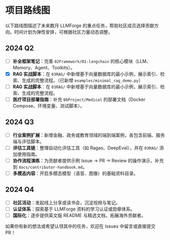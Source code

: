 # 项目路线图

以下路线图描述了未来数月 LLMForge 的重点任务，帮助社区成员选择贡献方向。时间计划为弹性安排，可根据社区力量动态调整。

## 2024 Q2

- [ ] **补全框架笔记**：完善 `02Framework/01-langchain` 的核心模块（LLM、Memory、Agent、Toolkits）。
- [x] **RAG 实战脚本**：在 `03RAG/` 中新增基于向量数据库的最小示例，展示索引、检索、生成的完整流程。（已新增 `examples/minimal_rag_demo.py`）
- [ ] **RAG 实战脚本**：在 `03RAG/` 中新增基于向量数据库的最小示例，展示索引、检索、生成的完整流程。
- [ ] **医疗项目部署指南**：补充 `06Project/Medical` 的部署文档（Docker Compose、环境变量、测试脚本）。

## 2024 Q3

- [ ] **行业案例扩展**：新增金融、政务或教育领域的端到端案例，各包含前端、服务端与评估脚本。
- [ ] **评估工具链**：整理自动化评估工具（如 Ragas、DeepEval），并在 `03RAG/` 添加使用指南。
- [ ] **协作流程演练**：为贡献者提供示例 Issue -> PR -> Review 的操作演示，补充到 `docs/contributor-handbook.md`。
- [ ] **多模态内容**：开启多模态模型（语音、图像）的基础资料目录。

## 2024 Q4

- [ ] **社区活动**：发起线上分享或读书会，沉淀视频与笔记。
- [ ] **认证体系**：探索基于 LLMForge 资料的学习认证或勋章体系。
- [ ] **国际化**：逐步提供英文版 README 与精选文档，拓展海外贡献者。

如果你有新的想法或希望认领其中的任务，欢迎在 Issues 中留言或直接提交 PR！
